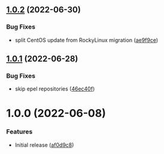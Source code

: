 ## [1.0.2](https://github.com/de-it-krachten/ansible-role-centos2rocky/compare/v1.0.1...v1.0.2) (2022-06-30)


### Bug Fixes

* split CentOS update from RockyLinux migration ([ae9f9ce](https://github.com/de-it-krachten/ansible-role-centos2rocky/commit/ae9f9ce2f4a53f8cac22b13f337468dd20db85c4))

## [1.0.1](https://github.com/de-it-krachten/ansible-role-centos2rocky/compare/v1.0.0...v1.0.1) (2022-06-28)


### Bug Fixes

* skip epel repositories ([46ec40f](https://github.com/de-it-krachten/ansible-role-centos2rocky/commit/46ec40f037077804645e78cc60ffb120a9f906d5))

# 1.0.0 (2022-06-08)


### Features

* Initial release ([af0d9c8](https://github.com/de-it-krachten/ansible-role-centos2rocky/commit/af0d9c874ec67a85f9d94efb4c93c69ed8acb31e))
